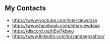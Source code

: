 ## My Contacts
- https://www.youtube.com/interviewdose
- https://www.facebook.com/interviewdose
- https://discord.gg/hEw7kbwu
- https://www.linkedin.com/in/sandeepsahoo/
